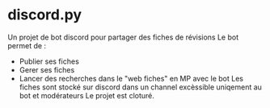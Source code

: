 # discord.py
Un projet de bot discord pour partager des fiches de révisions
Le bot permet de :
- Publier ses fiches
- Gerer ses fiches
- Lancer des recherches dans le "web fiches" en MP avec le bot
Les fiches sont stocké sur discord dans un channel excèssible uniqement au bot et modérateurs
Le projet est cloturé.
